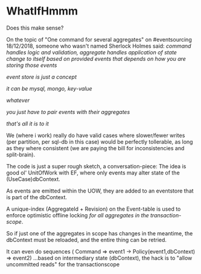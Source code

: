 # WhatIfHmmm
Does this make sense?


On the topic of "One command for several aggregates" on #eventsourcing 18/12/2018, someone who wasn't named Sherlock Holmes said:
_command handles logic and validation, aggregate handles application of state change to itself based on provided events
that depends on how you are storing those events_

_event store is just a concept_

_it can be mysql, mongo, key-value_

_whatever_

_you just have to pair events with their aggregates_

_that's all it is to it_

We (where i work) really do have valid cases where slower/fewer writes (per partition, per sql-db in this case) would be perfectly tollerable, as long as they where consistent (we are paying the bill for inconsistencies and split-brain).

The code is just a super rough sketch, a conversation-piece:
The idea is good ol' UnitOfWork with EF, where only events may alter state of the (UseCase)dbContext.

As events are emitted within the UOW, they are added to an eventstore that is part of the dbContext.

A unique-index (AggregateId + Revision) on the Event-table is used to enforce optimistic offline locking _for all aggregates in the transaction-scope_. 

So if just one of the aggregates in scope has changes in the meantime, the dbContext must be reloaded, and the entire thing can be retried.

It can even do sequences ( Command => event1 -> Policy(event1,dbContext) => event2) 
...based on intermediary state (dbContext), the hack is to "allow uncommitted reads" for the transactionscope
